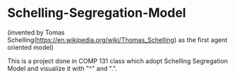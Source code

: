 # Schelling-Segregation-Model
(invented by Tomas Schelling(https://en.wikipedia.org/wiki/Thomas_Schelling) as the first agent oriented model)

This is a project done in COMP 131 class which adopt Schelling Segregation Model and visualize it with "^" and ".".
